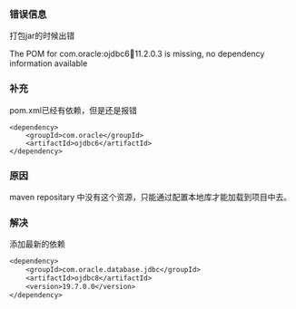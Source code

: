 ### 错误信息

打包jar的时候出错

 The POM for com.oracle:ojdbc6:jar:11.2.0.3 is missing, no dependency information available
 
### 补充

pom.xml已经有依赖，但是还是报错
```text
<dependency>
	<groupId>com.oracle</groupId>
	<artifactId>ojdbc6</artifactId>
</dependency>
``` 
 
### 原因

maven repositary 中没有这个资源，只能通过配置本地库才能加载到项目中去。

### 解决

添加最新的依赖
```txt
<dependency>
    <groupId>com.oracle.database.jdbc</groupId>
    <artifactId>ojdbc8</artifactId>
    <version>19.7.0.0</version>
</dependency>
```



 





